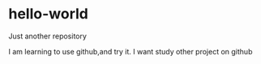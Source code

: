 # hello-world
Just another repository


  I am learning to use github,and try it.
  I want study other project on github
